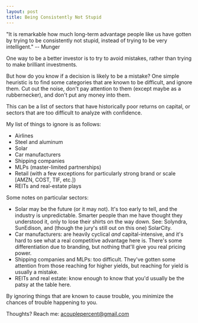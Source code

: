 ```yaml
---
layout: post
title: Being Consistently Not Stupid
---
```


"It is remarkable how much long-term advantage people like us have gotten by trying to be consistently not stupid, instead of trying to be very intelligent." -- Munger

One way to be a better investor is to try to avoid mistakes, rather than trying to make brilliant investments. 

But how do you know if a decision is likely to be a mistake? One simple heuristic is to find some categories that are known to be difficult, and ignore them. Cut out the noise, don't pay attention to them (except maybe as a rubbernecker), and don't put any money into them.

This can be a list of sectors that have historically poor returns on capital, or sectors that are too difficult to analyze with confidence.  

My list of things to ignore is as follows:

* Airlines
* Steel and aluminum
* Solar
* Car manufacturers
* Shipping companies
* MLPs (master-limited partnerships)
* Retail (with a few exceptions for particularly strong brand or scale [AMZN, COST, TIF, etc.])
* REITs and real-estate plays

Some notes on particular sectors:

* Solar may be the future (or it may not). It's too early to tell, and the industry is unpredictable. Smarter people than me have thought they understood it, only to lose their shirts on the way down. See: Solyndra, SunEdison, and (though the jury's still out on this one) SolarCity.
* Car manufacturers: are heavily cyclical *and* capital-intensive, and it's hard to see what a real competitive advantage here is. There's some differentiation due to branding, but nothing that'll give you real pricing power.
* Shipping companies and MLPs: too difficult. They've gotten some attention from those reaching for higher yields, but reaching for yield is usually a mistake.
* REITs and real estate: know enough to know that you'd usually be the patsy at the table here.


By ignoring things that are known to cause trouble, you minimize the chances of trouble happening to you.

Thoughts? Reach me: acouplepercent@gmail.com
